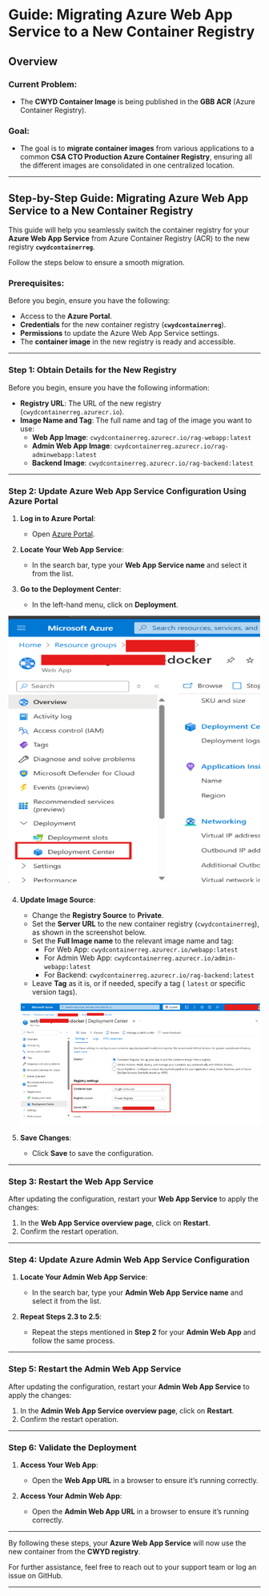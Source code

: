 # Guide: Migrating Azure Web App Service to a New Container Registry

## Overview

### Current Problem:
- The **CWYD Container Image** is being published in the **GBB ACR** (Azure Container Registry).

### Goal:
- The goal is to **migrate container images** from various applications to a common **CSA CTO Production Azure Container Registry**, ensuring all the different images are consolidated in one centralized location.

---

## Step-by-Step Guide: Migrating Azure Web App Service to a New Container Registry

This guide will help you seamlessly switch the container registry for your **Azure Web App Service** from Azure Container Registry (ACR) to the new registry **`cwydcontainerreg`**.

Follow the steps below to ensure a smooth migration.

### Prerequisites:
Before you begin, ensure you have the following:
- Access to the **Azure Portal**.
- **Credentials** for the new container registry (**`cwydcontainerreg`**).
- **Permissions** to update the Azure Web App Service settings.
- The **container image** in the new registry is ready and accessible.

---

### Step 1: Obtain Details for the New Registry

Before you begin, ensure you have the following information:
- **Registry URL**: The URL of the new registry (`cwydcontainerreg.azurecr.io`).
- **Image Name and Tag**: The full name and tag of the image you want to use:
  - **Web App Image**: `cwydcontainerreg.azurecr.io/rag-webapp:latest`
  - **Admin Web App Image**: `cwydcontainerreg.azurecr.io/rag-adminwebapp:latest`
  - **Backend Image**: `cwydcontainerreg.azurecr.io/rag-backend:latest`

---

### Step 2: Update Azure Web App Service Configuration Using Azure Portal

1. **Log in to Azure Portal**:
   - Open [Azure Portal](https://portal.azure.com/).

2. **Locate Your Web App Service**:
   - In the search bar, type your **Web App Service name** and select it from the list.

3. **Go to the Deployment Center**:
   - In the left-hand menu, click on **Deployment**.

  ![Resource Menu](images/resource_menu.png)


4. **Update Image Source**:
   - Change the **Registry Source** to **Private**.
   - Set the **Server URL** to the new container registry (`cwydcontainerreg`), as shown in the screenshot below.
   - Set the **Full Image name** to the relevant image name and tag:
     - For Web App: `cwydcontainerreg.azurecr.io/webapp:latest`
     - For Admin Web App: `cwydcontainerreg.azurecr.io/admin-webapp:latest`
     - For Backend: `cwydcontainerreg.azurecr.io/rag-backend:latest`
   - Leave **Tag** as it is, or if needed, specify a tag ( `latest` or specific version tags).


   ![Deployment Center](images/deployment_center.png)


5. **Save Changes**:
   - Click **Save** to save the configuration.

---

### Step 3: Restart the Web App Service

After updating the configuration, restart your **Web App Service** to apply the changes:

1. In the **Web App Service overview page**, click on **Restart**.
2. Confirm the restart operation.

---

### Step 4: Update Azure Admin Web App Service Configuration

1. **Locate Your Admin Web App Service**:
   - In the search bar, type your **Admin Web App Service name** and select it from the list.

2. **Repeat Steps 2.3 to 2.5**:
   - Repeat the steps mentioned in **Step 2** for your **Admin Web App** and follow the same process.

---

### Step 5: Restart the Admin Web App Service

After updating the configuration, restart your **Admin Web App Service** to apply the changes:

1. In the **Admin Web App Service overview page**, click on **Restart**.
2. Confirm the restart operation.

---

### Step 6: Validate the Deployment

1. **Access Your Web App**:
   - Open the **Web App URL** in a browser to ensure it’s running correctly.

2. **Access Your Admin Web App**:
   - Open the **Admin Web App URL** in a browser to ensure it’s running correctly.

---

By following these steps, your **Azure Web App Service** will now use the new container from the **CWYD registry**.

For further assistance, feel free to reach out to your support team or log an issue on GitHub.

---
